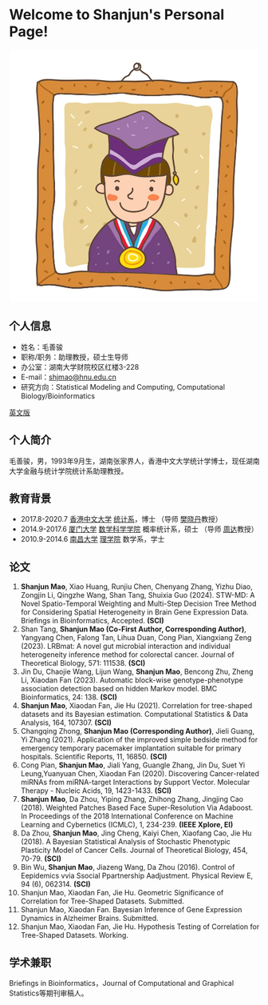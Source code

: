 # Welcome to Shanjun's Personal Page!

![证件照](/picture/picture-me.jpg)

## 个人信息
- 姓名：毛善骏
- 职称/职务：助理教授，硕士生导师
- 办公室：湖南大学财院校区红楼3-228
- E-mail：shjmao@hnu.edu.cn
- 研究方向：Statistical Modeling and Computing, Computational Biology/Bioinformatics

<a href="/index-en.html">英文版</a>

## 个人简介
毛善骏，男，1993年9月生，湖南张家界人，香港中文大学统计学博士，现任湖南大学金融与统计学院统计系助理教授。

## 教育背景
- 2017.8-2020.7 <a href="https://www.cuhk.edu.hk/chinese/index.html">香港中文大学</a> <a href="https://www.sta.cuhk.edu.hk/default.aspx">统计系</a>，博士 （导师 <a href="https://www.sta.cuhk.edu.hk/xfan">樊晓丹</a>教授）
- 2014.9-2017.6 <a href="https://www.xmu.edu.cn/">厦门大学</a> <a href="http://math.xmu.edu.cn/">数学科学学院</a> 概率统计系，硕士 （导师 <a href="http://math-faculty.xmu.edu.cn/display.aspx?tid=116">周达</a>教授）
- 2010.9-2014.6 <a href="http://www.ncu.edu.cn/">南昌大学</a> <a href="http://smcs.ncu.edu.cn/">理学院</a> 数学系，学士

## 论文
1. <b>Shanjun Mao</b>, Xiao Huang, Runjiu Chen, Chenyang Zhang, Yizhu Diao, Zongjin Li, Qingzhe Wang, Shan Tang, Shuixia Guo (2024). STW-MD: A Novel Spatio-Temporal Weighting and Multi-Step Decision Tree Method for Considering Spatial Heterogeneity in Brain Gene Expression Data.   Briefings in Bioinformatics, Accepted. <b>(SCI)</b>
2. Shan Tang, <b>Shanjun Mao (Co-First Author, Corresponding Author)</b>, Yangyang Chen, Falong Tan, Lihua Duan, Cong Pian, Xiangxiang Zeng (2023). LRBmat: A novel gut microbial interaction and individual heterogeneity inference method for colorectal cancer.   Journal of Theoretical Biology, 571: 111538. <b>(SCI)</b>
3. Jin Du, Chaojie Wang, Lijun Wang, <b>Shanjun Mao</b>, Bencong Zhu, Zheng Li, Xiaodan Fan (2023). Automatic block-wise genotype-phenotype association detection based on hidden Markov model.   BMC Bioinformatics, 24: 138. <b>(SCI)</b>
4. <b>Shanjun Mao</b>, Xiaodan Fan, Jie Hu (2021). Correlation for tree-shaped datasets and its Bayesian estimation.   Computational Statistics & Data Analysis, 164, 107307. <b>(SCI)</b>
5. Changqing Zhong, <b>Shanjun Mao (Corresponding Author)</b>, Jieli Guang, Yi Zhang (2021). Application of the improved simple bedside method for emergency temporary pacemaker implantation suitable for primary hospitals.   Scientific Reports, 11, 16850. <b>(SCI)</b>
6. Cong Pian, <b>Shanjun Mao</b>, Jiali Yang, Guangle Zhang, Jin Du, Suet Yi Leung,Yuanyuan Chen, Xiaodan Fan (2020). Discovering Cancer-related miRNAs from miRNA-target Interactions by Support Vector.   Molecular Therapy - Nucleic Acids, 19, 1423-1433. <b>(SCI)</b>
7. <b>Shanjun Mao</b>, Da Zhou, Yiping Zhang, Zhihong Zhang, Jingjing Cao (2018). Weighted Patches Based Face Super-Resolution Via Adaboost.   In Proceedings of the 2018 International Conference on Machine Learning and Cybernetics (ICMLC), 1, 234-239. <b>(IEEE Xplore, EI)</b>
8. Da Zhou, <b>Shanjun Mao</b>, Jing Cheng, Kaiyi Chen, Xiaofang Cao, Jie Hu (2018). A Bayesian Statistical Analysis of Stochastic Phenotypic Plasticity Model of Cancer Cells.   Journal of Theoretical Biology, 454, 70-79. <b>(SCI)</b>
9. Bin Wu, <b>Shanjun Mao</b>, Jiazeng Wang, Da Zhou (2016). Control of Eepidemics vvia Ssocial Ppartnership Aadjustment.   Physical Review E, 94 (6), 062314. <b>(SCI)</b>
10. Shanjun Mao, Xiaodan Fan, Jie Hu. Geometric Significance of Correlation for Tree-Shaped Datasets.   Submitted.
11. Shanjun Mao, Xiaodan Fan. Bayesian Inference of Gene Expression Dynamics in Alzheimer Brains.   Submitted.
12. Shanjun Mao, Xiaodan Fan, Jie Hu. Hypothesis Testing of Correlation for Tree-Shaped Datasets.   Working.

## 学术兼职
Briefings in Bioinformatics，Journal of Computational and Graphical Statistics等期刊审稿人。
